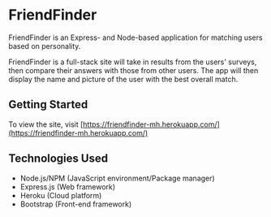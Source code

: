 # FriendFinder
FriendFinder is an Express- and Node-based application for matching users based on personality. 

FriendFinder is a full-stack site will take in results from the users' surveys, then compare their answers with those from other users. The app will then display the name and picture of the user with the best overall match.

## Getting Started
To view the site, visit [https://friendfinder-mh.herokuapp.com/](https://friendfinder-mh.herokuapp.com/)

## Technologies Used
- Node.js/NPM (JavaScript environment/Package manager)
- Express.js (Web framework)
- Heroku (Cloud platform)
- Bootstrap (Front-end framework)
